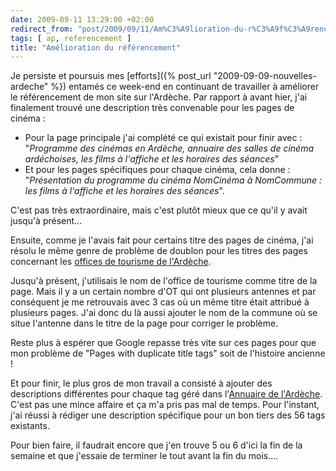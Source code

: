 ```yaml
---
date: 2009-09-11 13:29:00 +02:00
redirect_from: "post/2009/09/11/Am%C3%A9lioration-du-r%C3%A9f%C3%A9rencement"
tags: [ ap, referencement ]
title: "Amélioration du référencement"
---
```


Je persiste et poursuis mes [efforts]({% post_url "2009-09-09-nouvelles-ardeche" %})
entamés ce week-end en continuant de travailler à améliorer le référencement de
mon site sur l'Ardèche. Par rapport à avant hier, j'ai finalement trouvé une
description très convenable pour les pages de cinéma :

* Pour la page principale j'ai complété ce qui existait pour finir
avec : "*Programme des cinémas en Ardèche, annuaire des salles de
cinéma ardéchoises, les films à l'affiche et les horaires des
séances*"
* Et pour les pages spécifiques pour chaque cinéma, cela donne :
"*Présentation du programme du cinéma NomCinéma à NomCommune : les
films à l'affiche et les horaires des séances*".

C'est pas très extraordinaire, mais c'est plutôt mieux que ce qu'il y avait
jusqu'à présent...

Ensuite, comme je l'avais fait pour certains titre des pages de cinéma, j'ai
résolu le même genre de problème de doublon pour les titres des pages
concernant les [offices de tourisme de l'Ardèche](http://07-ardeche.com/annuaire/office-tourisme.aspx).

Jusqu'à présent, j'utilisais le nom de l'office de tourisme comme titre de
la page. Mais il y a un certain nombre d'OT qui ont plusieurs antennes et par
conséquent je me retrouvais avec 3 cas où un même titre était attribué à
plusieurs pages. J'ai donc du là aussi ajouter le nom de la commune où se situe
l'antenne dans le titre de la page pour corriger le problème.

Reste plus à espérer que Google repasse très vite sur ces pages pour que mon
problème de "Pages with duplicate title tags" soit de l'histoire
ancienne !

Et pour finir, le plus gros de mon travail a consisté à ajouter des
descriptions différentes pour chaque tag géré dans l'[Annuaire de l'Ardèche](http://07-ardeche.com/annuaire.aspx).
C'est pas une mince affaire et ça m'a pris pas mal de temps. Pour l'instant,
j'ai réussi à rédiger une description spécifique pour un bon tiers des 56 tags
existants.

Pour bien faire, il faudrait encore que j'en trouve 5 ou 6 d'ici la fin de
la semaine et que j'essaie de terminer le tout avant la fin du mois....
